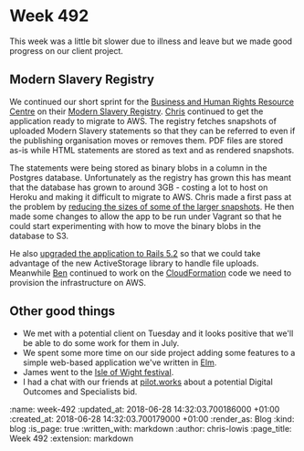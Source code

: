 Week 492
========

This week was a little bit slower due to illness and leave but we made good progress on our client project.

## Modern Slavery Registry

We continued our short sprint for the [Business and Human Rights Resource Centre](https://www.business-humanrights.org/) on their [Modern Slavery Registry](https://www.modernslaveryregistry.org/). [Chris](/chris-roos) continued to get the application ready to migrate to AWS. The registry fetches snapshots of uploaded Modern Slavery statements so that they can be referred to even if the publishing organisation moves or removes them. PDF files are stored as-is while HTML statements are stored as text and as rendered snapshots.

The statements were being stored as binary blobs in a column in the Postgres database. Unfortunately as the registry has grown this has meant that the database has grown to around 3GB - costing a lot to host on Heroku and making it difficult to migrate to AWS. Chris made a first pass at the problem by [reducing the sizes of some of the larger snapshots](https://github.com/bhrrc/modernslaveryregistry.org/commit/e767727c81210ea6e8fecc6ff9dfabbd03efbc94). He then made some changes to allow the app to be run under Vagrant so that he could start experimenting with how to move the binary blobs in the database to S3.

He also [upgraded the application to Rails 5.2](https://github.com/bhrrc/modernslaveryregistry.org/commit/91d2f7616c6b3a027c58e50215f7d5819bee440d) so that we could take advantage of the new ActiveStorage library to handle file uploads. Meanwhile [Ben](/ben-griffiths) continued to work on the [CloudFormation](https://aws.amazon.com/cloudformation/) code we need to provision the infrastructure on AWS.

## Other good things

- We met with a potential client on Tuesday and it looks positive that we'll be able to do some work for them in July.
- We spent some more time on our side project adding some features to a simple web-based application we've written in [Elm](http://elm-lang.org/).
- James went to the [Isle of Wight festival](https://isleofwightfestival.com/).
- I had a chat with our friends at [pilot.works](http://pilot.works/) about a potential Digital Outcomes and Specialists bid.



<!-- add content here -->

:name: week-492
:updated_at: 2018-06-28 14:32:03.700186000 +01:00
:created_at: 2018-06-28 14:32:03.700179000 +01:00
:render_as: Blog
:kind: blog
:is_page: true
:written_with: markdown
:author: chris-lowis
:page_title: Week 492
:extension: markdown
